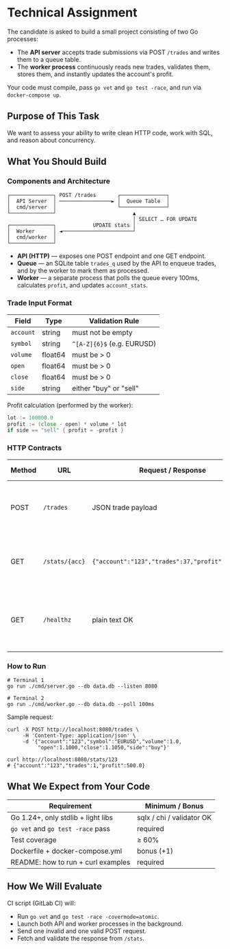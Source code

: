 # Technical Assignment

The candidate is asked to build a small project consisting of two Go processes:

- The **API server** accepts trade submissions via POST `/trades` and writes them to a queue table.
- The **worker process** continuously reads new trades, validates them, stores them, and instantly updates the account's profit.

Your code must compile, pass `go vet` and `go test -race`, and run via `docker-compose up`.

## Purpose of This Task

We want to assess your ability to write clean HTTP code, work with SQL, and reason about concurrency.

## What You Should Build

### Components and Architecture

```text
┌──────────────┐ POST /trades       ┌───────────────┐
│  API Server  │ ─────────────────► │  Queue Table  │
│  cmd/server  │                    └───────────────┘
└──────────────┘                         ▲
                                         │ SELECT … FOR UPDATE
┌──────────────┐            UPDATE stats │
│  Worker      │ ◄───────────────────────┘
│  cmd/worker  │
└──────────────┘
```

- **API (HTTP)** — exposes one POST endpoint and one GET endpoint.
- **Queue** — an SQLite table `trades_q` used by the API to enqueue trades, and by the worker to mark them as processed.
- **Worker** — a separate process that polls the queue every 100ms, calculates `profit`, and updates `account_stats`.

### Trade Input Format

| Field     | Type    | Validation Rule            |
| -         | -       | -                          |
| `account` | string  | must not be empty          |
| `symbol`  | string  | `^[A-Z]{6}$` (e.g. EURUSD) |
| `volume`  | float64 | must be > 0                |
| `open`    | float64 | must be > 0                |
| `close`   | float64 | must be > 0                |
| `side`    | string  | either "buy" or "sell"     |

Profit calculation (performed by the worker):

```go
lot := 100000.0
profit := (close - open) * volume * lot
if side == "sell" { profit = -profit }
```

### HTTP Contracts

| Method | URL            | Request / Response                               | Expected Behavior                                     |
| -      | -              | -                                                | -                                                     |
| POST   | `/trades`      | JSON trade payload                               | Enqueue trade; respond with 200 OK or 400 on errors   |
| GET    | `/stats/{acc}` | `{"account":"123","trades":37,"profit":1234.56}` | Return current statistics for the given account       |
| GET    | `/healthz`     | plain text OK                                    | Health check endpoint (for Kubernetes liveness probe) |

### How to Run

```shell
# Terminal 1
go run ./cmd/server.go --db data.db --listen 8080

# Terminal 2
go run ./cmd/worker.go --db data.db --poll 100ms
```

Sample request:

```
curl -X POST http://localhost:8080/trades \
     -H 'Content-Type: application/json' \
     -d '{"account":"123","symbol":"EURUSD","volume":1.0,
          "open":1.1000,"close":1.1050,"side":"buy"}'

curl http://localhost:8080/stats/123
# {"account":"123","trades":1,"profit":500.0}
```

## What We Expect from Your Code

| Requirement                        | Minimum / Bonus           |
| -                                  | -                         |
| Go 1.24+, only stdlib + light libs | sqlx / chi / validator OK |
| `go vet` and `go test -race` pass  | required                  |
| Test coverage                      | ≥ 60%                     |
| Dockerfile + docker-compose.yml    | bonus (+1)                |
| README: how to run + curl examples | required                  |

## How We Will Evaluate

CI script (GitLab CI) will:

- Run `go vet` and `go test -race -covermode=atomic`.
- Launch both API and worker processes in the background.
- Send one invalid and one valid POST request.
- Fetch and validate the response from `/stats`.
